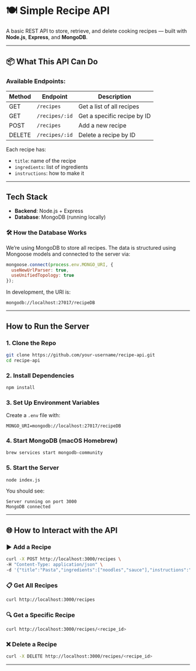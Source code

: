 # 🍽️ Simple Recipe API

A basic REST API to store, retrieve, and delete cooking recipes — built with **Node.js**, **Express**, and **MongoDB**.

---

## 📦 What This API Can Do

### Available Endpoints:

| Method | Endpoint              | Description                       |
|--------|-----------------------|-----------------------------------|
| GET    | `/recipes`            | Get a list of all recipes         |
| GET    | `/recipes/:id`        | Get a specific recipe by ID       |
| POST   | `/recipes`            | Add a new recipe                  |
| DELETE | `/recipes/:id`        | Delete a recipe by ID             |

Each recipe has:
- `title`: name of the recipe
- `ingredients`: list of ingredients
- `instructions`: how to make it

---

## Tech Stack

- **Backend**: Node.js + Express  
- **Database**: MongoDB (running locally)

### 🛠 How the Database Works

We’re using MongoDB to store all recipes. The data is structured using Mongoose models and connected to the server via:

```js
mongoose.connect(process.env.MONGO_URI, {
  useNewUrlParser: true,
  useUnifiedTopology: true
});
```

In development, the URI is:
```
mongodb://localhost:27017/recipeDB
```

---

## How to Run the Server

### 1. Clone the Repo

```bash
git clone https://github.com/your-username/recipe-api.git
cd recipe-api
```

### 2. Install Dependencies

```bash
npm install
```

### 3. Set Up Environment Variables

Create a `.env` file with:

```
MONGO_URI=mongodb://localhost:27017/recipeDB
```

### 4. Start MongoDB (macOS Homebrew)

```bash
brew services start mongodb-community
```

### 5. Start the Server

```bash
node index.js
```

You should see:

```
Server running on port 3000
MongoDB connected
```

---

## 🌐 How to Interact with the API

### ▶️ Add a Recipe

```bash
curl -X POST http://localhost:3000/recipes \
-H "Content-Type: application/json" \
-d '{"title":"Pasta","ingredients":["noodles","sauce"],"instructions":"Boil pasta, add sauce"}'
```

### 📋 Get All Recipes

```bash
curl http://localhost:3000/recipes
```

### 🔍 Get a Specific Recipe

```bash
curl http://localhost:3000/recipes/<recipe_id>
```

### ❌ Delete a Recipe

```bash
curl -X DELETE http://localhost:3000/recipes/<recipe_id>
```

---